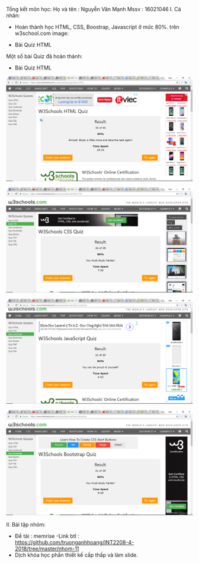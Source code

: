 Tổng kết môn học:
Họ và tên : Nguyễn Văn Mạnh
Mssv : 16021046
I. Cá nhân:
- Hoàn thành học HTML, CSS, Boostrap, Javascript ở mức 80%.
trên w3school.com
image: 
* Bài Quiz HTML

Một số bài Quiz đã hoàn thành:
* Bài Quiz HTML

![Alt text](html.png)

![Alt text](css.png)

![Alt text](js.png)

![Alt text](boostrap.png)

II. Bài tập nhóm:
- Đề tài : memrise
-Link btl : https://github.com/truonganhhoang/INT2208-4-2018/tree/master/nhom-11
- Dịch khóa học phần thiết kế cấp thấp và làm slide.
